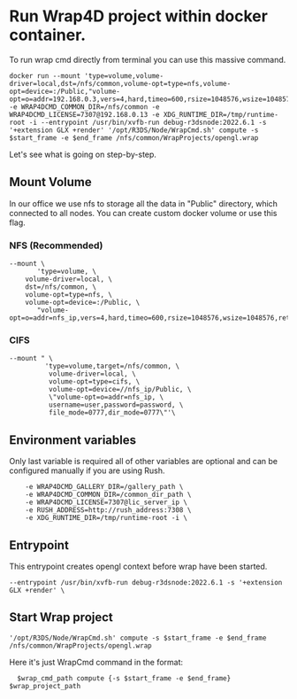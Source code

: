 # Run Wrap4D project within docker container.

To run wrap cmd directly from terminal you can use this massive command.

```shell
docker run --mount 'type=volume,volume-driver=local,dst=/nfs/common,volume-opt=type=nfs,volume-opt=device=:/Public,"volume-opt=o=addr=192.168.0.3,vers=4,hard,timeo=600,rsize=1048576,wsize=1048576,retrans=2"' -e WRAP4DCMD_COMMON_DIR=/nfs/common -e WRAP4DCMD_LICENSE=7307@192.168.0.13 -e XDG_RUNTIME_DIR=/tmp/runtime-root -i --entrypoint /usr/bin/xvfb-run debug-r3dsnode:2022.6.1 -s '+extension GLX +render' '/opt/R3DS/Node/WrapCmd.sh' compute -s $start_frame -e $end_frame /nfs/common/WrapProjects/opengl.wrap
```
Let's see what is going on step-by-step.

## Mount Volume
In our office we use nfs to storage all the data in "Public" directory, which connected to all nodes.
You can create custom docker volume or use this flag.

### NFS **(Recommended)** 
```shell
--mount \
       'type=volume, \
	volume-driver=local, \ 
	dst=/nfs/common, \
	volume-opt=type=nfs, \
	volume-opt=device=:/Public, \
       "volume-opt=o=addr=nfs_ip,vers=4,hard,timeo=600,rsize=1048576,wsize=1048576,retrans=2"'
```

### CIFS
```shell
--mount " \
         'type=volume,target=/nfs/common, \
          volume-driver=local, \
          volume-opt=type=cifs, \
          volume-opt=device=//nfs_ip/Public, \
          \"volume-opt=o=addr=nfs_ip, \
          username=user,password=password, \
          file_mode=0777,dir_mode=0777\"'\ 
```

## Environment variables
Only last variable is required all of other variables are optional and can be configured manually if you are using Rush. 
```shell
  	-e WRAP4DCMD_GALLERY_DIR=/gallery_path \
	-e WRAP4DCMD_COMMON_DIR=/common_dir_path \
	-e WRAP4DCMD_LICENSE=7307@lic_server_ip \ 
	-e RUSH_ADDRESS=http://rush_address:7308 \
  	-e XDG_RUNTIME_DIR=/tmp/runtime-root -i \
```

## Entrypoint
This entrypoint creates opengl context before wrap have been started.
```shell
--entrypoint /usr/bin/xvfb-run debug-r3dsnode:2022.6.1 -s '+extension GLX +render' \
```

## Start Wrap project
```shell
'/opt/R3DS/Node/WrapCmd.sh' compute -s $start_frame -e $end_frame /nfs/common/WrapProjects/opengl.wrap
```
Here it's just WrapCmd command in the format:
```shell
  $wrap_cmd_path compute {-s $start_frame -e $end_frame} $wrap_project_path
```
